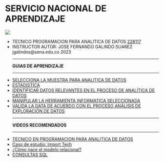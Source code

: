 # SERVICIO NACIONAL DE APRENDIZAJE
<link href="http://siomi.datasena.com/analitica/Estilo.css" rel="stylesheet" type="text/css" />
<img src="https://blogger.googleusercontent.com/img/a/AVvXsEimdqxynaYJeDRuTUp3lzEWFnnQSC2KTVSxvnV70I2eZ5tOCfjwdNnExSTSm2tCf1xBFHVHwsN80OCpDCO0J80UTNWxPC86s7s5aB8rnizg7guNowqTxhr5Fd9WH48n7pn8uLZNFTgXuSGUH6BNncmfQEpOz9pAe_T0zD8n2-aGZk8-C_l6GWk-aq60fQ=s960">
<ul>
<li>TECNICO PROGRAMACION PARA ANALITICA DE DATOS <a href="https://drive.google.com/file/d/1LcHP7Mctn9Dg-kLbnIaRt6C53CYPYYYl/view" targe="xxx">228117</a></li>
<li>INSTRUCTOR AUTOR: JOSE FERNANDO GALINDO SUAREZ jgalindos@sena.edu.co 2023</li>
<hr>
<b>GUIAS DE APRENDIZAJE</B><hr>
<li><a href="https://drive.google.com/file/d/11rW7SvwFMTOOEitF0ZGdnkeWDDh6WH1A/view?usp=share_link" targe="xxx">SELECCIONA LA MUESTRA PARA ANALITICA DE DATOS</a></li>
<li><a href="https://drive.google.com/file/d/1_tQyWw96DumafWJ4EvPl7CaOvERY86eO/view?usp=share_link" targe="xxx">ESTADISTICA</a></li>
<li><a class="a1" href="https://drive.google.com/file/d/1LaQabxzTFofB6fBY3hNsYCMUr6PodXdy/view?usp=sharing" targe="xxx">IDENTIFICAR DATOS RELEVANTES EN EL PROCESO DE ANALÍTICA DE DATOS</a></li>
<li><a href="https://drive.google.com/file/d/1q7p6H6p0b2qGBzMiB01tSVIsbx7rAzJ_/view?usp=drive_link" targe="xxx">MANIPULAR LA HERRAMIENTA INFORMATICA SELECCIONADA</a></li>
<li><a href="https://drive.google.com/file/d/18ZZ6S_Bzv6fZ4Azpc1ADcv7cTnGYcLJN/view?usp=sharing" targe="_blank">VALIDA LA DATA DE ACUERDO CON EL PROCESO ANÁLISIS DE EXPLORACIÓN DE DATOS</a></li>
<hr><b>VIDEOS RECOMENDADOS</B><hr>
<li><a href="https://www.youtube.com/embed/YPofXmlFabg" targe="xxx">TECNICO EN PROGRAMACION PARA ANALITICA DE DATOS</a></li>
<li><a href="https://www.youtube.com/embed/Ih7CYH73mrM" targe="xxx">Caso de estudio: Import Tech</a></li>
<li><a href="https://www.youtube.com/embed/m-GvcEHn4R4" targe="xxx">¿Cómo nace el modelo relacional?
</a></li>
<li><a href="https://www.youtube.com/embed/yNvy1dx_KbU" targe="xxx">CONSULTAS SQL</a></li>

</ul>